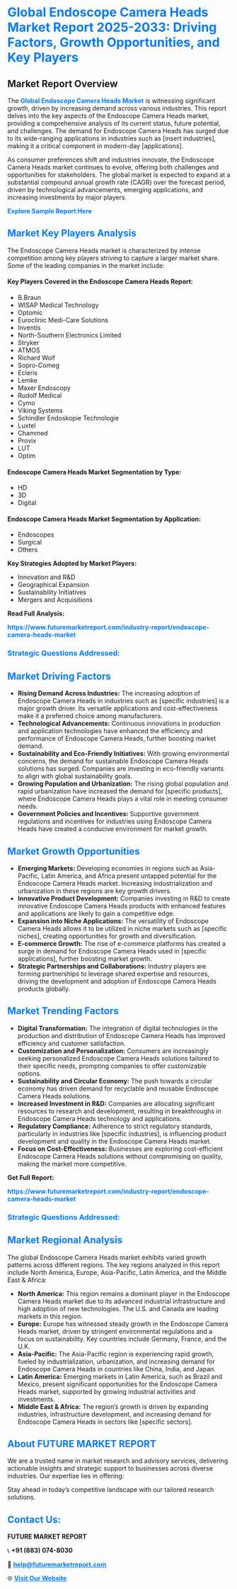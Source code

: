 <h1 style="color: #007BFF;">Global Endoscope Camera Heads Market Report 2025-2033: Driving Factors, Growth Opportunities, and Key Players</h1>

<section id="overview">
<h2>Market Report Overview</h2>
<p>The <a href="https://www.futuremarketreport.com/industry-report/endoscope-camera-heads-market" style="color: #007BFF; text-decoration: none;"><strong>Global Endoscope Camera Heads Market</strong></a> is witnessing significant growth, driven by increasing demand across various industries. This report delves into the key aspects of the Endoscope Camera Heads market, providing a comprehensive analysis of its current status, future potential, and challenges. The demand for Endoscope Camera Heads has surged due to its wide-ranging applications in industries such as [insert industries], making it a critical component in modern-day [applications].</p>
<p>As consumer preferences shift and industries innovate, the Endoscope Camera Heads market continues to evolve, offering both challenges and opportunities for stakeholders. The global market is expected to expand at a substantial compound annual growth rate (CAGR) over the forecast period, driven by technological advancements, emerging applications, and increasing investments by major players.</p>
</section>

<section id="overview">
<p><a href="https://www.futuremarketreport.com/request-sample/reportId=56531" style="color: #007BFF; text-decoration: none;"><strong>Explore Sample Report Here</strong></a></p>
</section>

<section id="key-players">
<h2 style="color: #007BFF;">Market Key Players Analysis</h2>
<p>The Endoscope Camera Heads market is characterized by intense competition among key players striving to capture a larger market share. Some of the leading companies in the market include:</p>
<h4>Key Players Covered in the Endoscope Camera Heads Report:</h4>
<ul><li>B.Braun</li><li>WISAP Medical Technology</li><li>Optomic</li><li>Euroclinic Medi-Care Solutions</li><li>Inventis</li><li>North-Southern Electronics Limited</li><li>Stryker</li><li>ATMOS</li><li>Richard Wolf</li><li>Sopro-Comeg</li><li>Ecleris</li><li>Lemke</li><li>Maxer Endoscopy</li><li>Rudolf Medical</li><li>Cymo</li><li>Viking Systems</li><li>Schindler Endoskopie Technologie</li><li>Luxtel</li><li>Chammed</li><li>Provix</li><li>LUT</li><li>Optim</li></ul>
<h4>Endoscope Camera Heads Market Segmentation by Type:</h4>
<ul><li>HD</li><li>3D</li><li>Digital</li></ul>

<h4>Endoscope Camera Heads Market Segmentation by Application:</h4>
<ul><li>Endoscopes</li><li>Surgical</li><li>Others</li></ul>
<p><strong>Key Strategies Adopted by Market Players:</strong></p>
<ul>
<li>Innovation and R&D</li>
<li>Geographical Expansion</li>
<li>Sustainability Initiatives</li>
<li>Mergers and Acquisitions</li>
</ul>
</section>

<section>
<p><strong>Read Full Analysis: </strong></p><a href="https://www.futuremarketreport.com/industry-report/endoscope-camera-heads-market" style="color: #007BFF; text-decoration: none;"><strong>https://www.futuremarketreport.com/industry-report/endoscope-camera-heads-market</strong></a>
<h3 style="color: #007BFF;">Strategic Questions Addressed:</h3>
</section>

<section id="driving-factors">
<h2 style="color: #007BFF;">Market Driving Factors</h2>
<ul>
<li><strong>Rising Demand Across Industries:</strong> The increasing adoption of Endoscope Camera Heads in industries such as [specific industries] is a major growth driver. Its versatile applications and cost-effectiveness make it a preferred choice among manufacturers.</li>
<li><strong>Technological Advancements:</strong> Continuous innovations in production and application technologies have enhanced the efficiency and performance of Endoscope Camera Heads, further boosting market demand.</li>
<li><strong>Sustainability and Eco-Friendly Initiatives:</strong> With growing environmental concerns, the demand for sustainable Endoscope Camera Heads solutions has surged. Companies are investing in eco-friendly variants to align with global sustainability goals.</li>
<li><strong>Growing Population and Urbanization:</strong> The rising global population and rapid urbanization have increased the demand for [specific products], where Endoscope Camera Heads plays a vital role in meeting consumer needs.</li>
<li><strong>Government Policies and Incentives:</strong> Supportive government regulations and incentives for industries using Endoscope Camera Heads have created a conducive environment for market growth.</li>
</ul>
</section>

<section id="growth-opportunities">
<h2 style="color: #007BFF;">Market Growth Opportunities</h2>
<ul>
<li><strong>Emerging Markets:</strong> Developing economies in regions such as Asia-Pacific, Latin America, and Africa present untapped potential for the Endoscope Camera Heads market. Increasing industrialization and urbanization in these regions are key growth drivers.</li>
<li><strong>Innovative Product Development:</strong> Companies investing in R&D to create innovative Endoscope Camera Heads products with enhanced features and applications are likely to gain a competitive edge.</li>
<li><strong>Expansion into Niche Applications:</strong> The versatility of Endoscope Camera Heads allows it to be utilized in niche markets such as [specific niches], creating opportunities for growth and diversification.</li>
<li><strong>E-commerce Growth:</strong> The rise of e-commerce platforms has created a surge in demand for Endoscope Camera Heads used in [specific applications], further boosting market growth.</li>
<li><strong>Strategic Partnerships and Collaborations:</strong> Industry players are forming partnerships to leverage shared expertise and resources, driving the development and adoption of Endoscope Camera Heads products globally.</li>
</ul>
</section>

<section id="trending-factors">
<h2 style="color: #007BFF;">Market Trending Factors</h2>
<ul>
<li><strong>Digital Transformation:</strong> The integration of digital technologies in the production and distribution of Endoscope Camera Heads has improved efficiency and customer satisfaction.</li>
<li><strong>Customization and Personalization:</strong> Consumers are increasingly seeking personalized Endoscope Camera Heads solutions tailored to their specific needs, prompting companies to offer customizable options.</li>
<li><strong>Sustainability and Circular Economy:</strong> The push towards a circular economy has driven demand for recyclable and reusable Endoscope Camera Heads solutions.</li>
<li><strong>Increased Investment in R&D:</strong> Companies are allocating significant resources to research and development, resulting in breakthroughs in Endoscope Camera Heads technology and applications.</li>
<li><strong>Regulatory Compliance:</strong> Adherence to strict regulatory standards, particularly in industries like [specific industries], is influencing product development and quality in the Endoscope Camera Heads market.</li>
<li><strong>Focus on Cost-Effectiveness:</strong> Businesses are exploring cost-efficient Endoscope Camera Heads solutions without compromising on quality, making the market more competitive.</li>
</ul>
</section>

<section>
<p><strong>Get Full Report: </strong></p><a href="https://www.futuremarketreport.com/industry-report/endoscope-camera-heads-market" style="color: #007BFF; text-decoration: none;"><strong>https://www.futuremarketreport.com/industry-report/endoscope-camera-heads-market</strong></a>
<h3 style="color: #007BFF;">Strategic Questions Addressed:</h3>
</section>


<section id="regional-analysis">
<h2 style="color: #007BFF;">Market Regional Analysis</h2>
<p>The global Endoscope Camera Heads market exhibits varied growth patterns across different regions. The key regions analyzed in this report include North America, Europe, Asia-Pacific, Latin America, and the Middle East & Africa:</p>
<ul>
<li><strong>North America:</strong> This region remains a dominant player in the Endoscope Camera Heads market due to its advanced industrial infrastructure and high adoption of new technologies. The U.S. and Canada are leading markets in this region.</li>
<li><strong>Europe:</strong> Europe has witnessed steady growth in the Endoscope Camera Heads market, driven by stringent environmental regulations and a focus on sustainability. Key countries include Germany, France, and the U.K.</li>
<li><strong>Asia-Pacific:</strong> The Asia-Pacific region is experiencing rapid growth, fueled by industrialization, urbanization, and increasing demand for Endoscope Camera Heads in countries like China, India, and Japan.</li>
<li><strong>Latin America:</strong> Emerging markets in Latin America, such as Brazil and Mexico, present significant opportunities for the Endoscope Camera Heads market, supported by growing industrial activities and investments.</li>
<li><strong>Middle East & Africa:</strong> The region’s growth is driven by expanding industries, infrastructure development, and increasing demand for Endoscope Camera Heads in sectors like [specific sectors].</li>
</ul>
</section>

<footer>
<h2 style="color: #007BFF;">About FUTURE MARKET REPORT</h2>
<p>We are a trusted name in market research and advisory services, delivering actionable insights and strategic support to businesses across diverse industries. Our expertise lies in offering:</p>

<p>Stay ahead in today’s competitive landscape with our tailored research solutions.</p>

<h2 style="color: #007BFF;">Contact Us:</h2>
<p><strong>FUTURE MARKET REPORT</strong></p>
<p>📞 <strong>+91 (883) 074-8030</strong></p>
<p>📧 <strong><a href="mailto:help@futuremarketreport.com" style="color: #007BFF;">help@futuremarketreport.com</a></strong></p>
<p>🌐 <strong><a href="https://www.futuremarketreport.com/" style="color: #007BFF;">Visit Our Website</a></strong></p>
</footer>